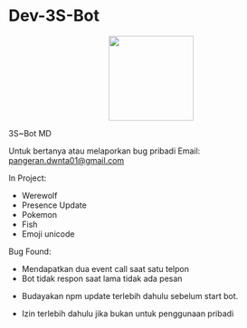 # Dev-3S-Bot

<p align="center">
<img src="https://avatars.githubusercontent.com/mendingturu" width="150" height="150"/>
</p>

3S~Bot MD

Untuk bertanya atau melaporkan bug pribadi
Email: pangeran.dwnta01@gmail.com

In Project:
- Werewolf
- Presence Update
- Pokemon
- Fish
- Emoji unicode

Bug Found:
- Mendapatkan dua event call saat satu telpon
- Bot tidak respon saat lama tidak ada pesan

* Budayakan npm update terlebih dahulu sebelum start bot.

* Izin terlebih dahulu jika bukan untuk penggunaan pribadi

